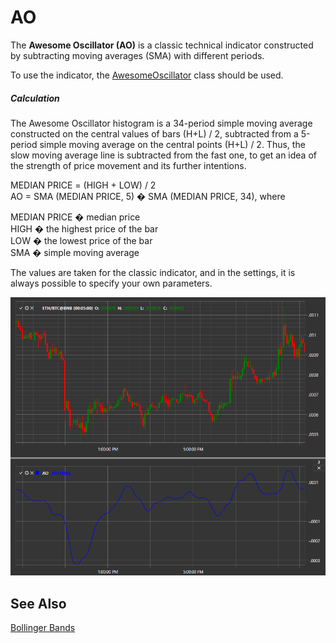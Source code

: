 # AO

The **Awesome Oscillator (AO)** is a classic technical indicator constructed by subtracting moving averages (SMA) with different periods.

To use the indicator, the [AwesomeOscillator](xref:StockSharp.Algo.Indicators.AwesomeOscillator) class should be used.
##### Calculation

The Awesome Oscillator histogram is a 34-period simple moving average constructed on the central values of bars (H+L) / 2, subtracted from a 5-period simple moving average on the central points (H+L) / 2. Thus, the slow moving average line is subtracted from the fast one, to get an idea of the strength of price movement and its further intentions.

MEDIAN PRICE = (HIGH + LOW) / 2  
AO = SMA (MEDIAN PRICE, 5) � SMA (MEDIAN PRICE, 34), where  
  
MEDIAN PRICE � median price  
HIGH � the highest price of the bar  
LOW � the lowest price of the bar  
SMA � simple moving average

The values are taken for the classic indicator, and in the settings, it is always possible to specify your own parameters.

![IndicatorAwesomeOscillator](../../../../images/indicatorawesomeoscillator.png)

## See Also

[Bollinger Bands](bollinger_bands.md)
